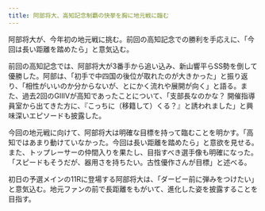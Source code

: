 ```yaml
---
title: 阿部将大、高知記念制覇の快挙を胸に地元戦に臨む
---
```

阿部将大が、今年初の地元戦に挑む。前回の高知記念での勝利を手応えに、「今回は長い距離を踏めたら」と意気込む。


前回の高知記念では、阿部将大が3番手から追い込み、新山響平らSS勢を倒して優勝した。阿部は、「初手で中四国の後位が取れたのが大きかった」と振り返り、「相性がいいのか分からないが、とにかく流れや展開が向く」と語る。また、過去2回のGⅢVが高知であったことについて、「支部長なのかな？ 開催指導員室から出てきた方に、『こっちに（移籍して）くる？』と誘われました」と興味深いエピソードも披露した。


今回の地元戦に向けて、阿部将大は明確な目標を持って臨むことを明かす。「高知ではあまり動けていなかった。今回は長い距離を踏めたら」と意欲を見せる。また、トップレーサーの仲間入りを果たし、目指すべき選手像も明確になった。「スピードもそうだが、器用さを持ちたい。古性優作さんが目標」と述べる。


初日の予選メインの11Rに登場する阿部将大は、「ダービー前に弾みをつけたい」と意気込む。地元ファンの前で長距離をもがいて、進化した姿を披露することを目指す。
